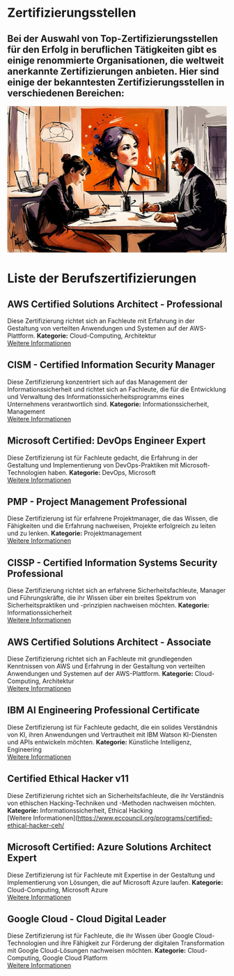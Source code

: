 
# Zertifizierungsstellen 
## Bei der Auswahl von Top-Zertifizierungsstellen für den Erfolg in beruflichen Tätigkeiten gibt es einige renommierte Organisationen, die weltweit anerkannte Zertifizierungen anbieten. Hier sind einige der bekanntesten Zertifizierungsstellen in verschiedenen Bereichen:

![Image 15](image_2.jpg)

# Liste der Berufszertifizierungen

## AWS Certified Solutions Architect - Professional
Diese Zertifizierung richtet sich an Fachleute mit Erfahrung in der Gestaltung von verteilten Anwendungen und Systemen auf der AWS-Plattform. 
**Kategorie:** Cloud-Computing, Architektur  
[Weitere Informationen](https://aws.amazon.com/certification/certified-solutions-architect-professional/)

## CISM - Certified Information Security Manager
Diese Zertifizierung konzentriert sich auf das Management der Informationssicherheit und richtet sich an Fachleute, die für die Entwicklung und Verwaltung des Informationssicherheitsprogramms eines Unternehmens verantwortlich sind. 
**Kategorie:** Informationssicherheit, Management  
[Weitere Informationen](https://www.isaca.org/credentialing/cism)

## Microsoft Certified: DevOps Engineer Expert
Diese Zertifizierung ist für Fachleute gedacht, die Erfahrung in der Gestaltung und Implementierung von DevOps-Praktiken mit Microsoft-Technologien haben. 
**Kategorie:** DevOps, Microsoft  
[Weitere Informationen](https://docs.microsoft.com/en-us/learn/certifications/devops-engineer/)

## PMP - Project Management Professional
Diese Zertifizierung ist für erfahrene Projektmanager, die das Wissen, die Fähigkeiten und die Erfahrung nachweisen, Projekte erfolgreich zu leiten und zu lenken. 
**Kategorie:** Projektmanagement  
[Weitere Informationen](https://www.pmi.org/certifications/types/project-management-pmp)

## CISSP - Certified Information Systems Security Professional
Diese Zertifizierung richtet sich an erfahrene Sicherheitsfachleute, Manager und Führungskräfte, die ihr Wissen über ein breites Spektrum von Sicherheitspraktiken und -prinzipien nachweisen möchten. 
**Kategorie:** Informationssicherheit  
[Weitere Informationen](https://www.isc2.org/Certifications/CISSP)

## AWS Certified Solutions Architect - Associate
Diese Zertifizierung richtet sich an Fachleute mit grundlegenden Kenntnissen von AWS und Erfahrung in der Gestaltung von verteilten Anwendungen und Systemen auf der AWS-Plattform. 
**Kategorie:** Cloud-Computing, Architektur  
[Weitere Informationen](https://aws.amazon.com/certification/certified-solutions-architect-associate/)

## IBM AI Engineering Professional Certificate
Diese Zertifizierung ist für Fachleute gedacht, die ein solides Verständnis von KI, ihren Anwendungen und Vertrautheit mit IBM Watson KI-Diensten und APIs entwickeln möchten. 
**Kategorie:** Künstliche Intelligenz, Engineering  
[Weitere Informationen](https://www.coursera.org/professional-certificates/ai-engineer)

## Certified Ethical Hacker v11
Diese Zertifizierung richtet sich an Sicherheitsfachleute, die ihr Verständnis von ethischen Hacking-Techniken und -Methoden nachweisen möchten. 
**Kategorie:** Informationssicherheit, Ethical Hacking  
[Weitere Informationen](https://www.eccouncil.org/programs/certified-ethical-hacker-ceh/


## Microsoft Certified: Azure Solutions Architect Expert
Diese Zertifizierung ist für Fachleute mit Expertise in der Gestaltung und Implementierung von Lösungen, die auf Microsoft Azure laufen. 
**Kategorie:** Cloud-Computing, Microsoft Azure  
[Weitere Informationen](https://docs.microsoft.com/en-us/learn/certifications/azure-solutions-architect/)

## Google Cloud - Cloud Digital Leader
Diese Zertifizierung ist für Fachleute, die ihr Wissen über Google Cloud-Technologien und ihre Fähigkeit zur Förderung der digitalen Transformation mit Google Cloud-Lösungen nachweisen möchten. 
**Kategorie:** Cloud-Computing, Google Cloud Platform  
[Weitere Informationen](https://cloud.google.com/certification/cloud-digital-leader)

